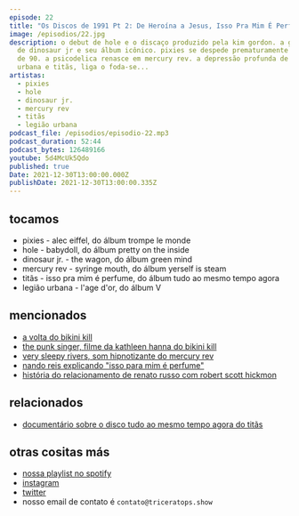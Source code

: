 ```yaml
---
episode: 22
title: "Os Discos de 1991 Pt 2: De Heroína a Jesus, Isso Pra Mim É Perfume"
image: /episodios/22.jpg
description: o debut de hole e o discaço produzido pela kim gordon. a gradução
  de dinosaur jr e seu álbum icônico. pixies se despede prematuramente da década
  de 90. a psicodelica renasce em mercury rev. a depressão profunda de legião
  urbana e titãs, liga o foda-se...
artistas:
  - pixies
  - hole
  - dinosaur jr.
  - mercury rev
  - titãs
  - legião urbana
podcast_file: /episodios/episodio-22.mp3
podcast_duration: 52:44
podcast_bytes: 126489166
youtube: 5d4McUk5Qdo
published: true
Date: 2021-12-30T13:00:00.000Z
publishDate: 2021-12-30T13:00:00.335Z
---
```

## tocamos

* pixies - alec eiffel, do álbum trompe le monde
* hole - babydoll, do álbum pretty on the inside
* dinosaur jr. - the wagon, do álbum green mind
* mercury rev - syringe mouth, do álbum yerself is steam
* titãs - isso pra mim é perfume, do álbum tudo ao mesmo tempo agora
* legião urbana - l'age d'or, do álbum V

## mencionados

* [a volta do bikini kill](https://pitchfork.com/news/bikini-kill-reschedule-tour-for-2022/)
* [the punk singer, filme da kathleen hanna do bikini kill](https://www.imdb.com/title/tt1785612/)
* [very sleepy rivers, som hipnotizante do mercury rev](https://www.youtube.com/watch?v=cK2QWkpQgr0)
* [nando reis explicando "isso para mim é perfume"](https://www.youtube.com/watch?v=_HP-Rqd2Q3U)
* [história do relacionamento de renato russo com robert scott hickmon](https://extra.globo.com/tv-e-lazer/renato-russo-desnudado-em-livro-16705655.html)

## relacionados

* [documentário sobre o disco tudo ao mesmo tempo agora do titãs](https://www.youtube.com/watch?v=ko6lYptMj6M)

## otras cositas más

* [nossa playlist no spotify](https://open.spotify.com/playlist/0UiztKuga6LmTAxWTsUQdw?si=fb96026bc1994d90)
* [instagram](https://www.instagram.com/triceratops.show/)
* [twitter](https://twitter.com/TriceratopsShow/)
* nosso email de contato é `contato@triceratops.show`